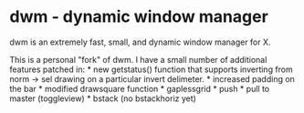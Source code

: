 dwm - dynamic window manager
============================
dwm is an extremely fast, small, and dynamic window manager for X.

This is a personal "fork" of dwm. I have a small number of additional features
patched in:
    * new getstatus() function that supports inverting from norm -> sel drawing
      on a particular invert delimeter.
    * increased padding on the bar
    * modified drawsquare function
    * gaplessgrid
    * push
    * pull to master (toggleview)
    * bstack (no bstackhoriz yet)
